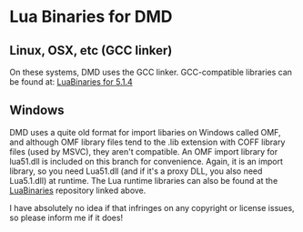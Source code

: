 Lua Binaries for DMD
==============================
Linux, OSX, etc (GCC linker)
------------------------------
On these systems, DMD uses the GCC linker. GCC-compatible libraries can be found at: [LuaBinaries for 5.1.4](http://sourceforge.net/projects/luabinaries/files/5.1.4)

Windows
------------------------------
DMD uses a quite old format for import libaries on Windows called OMF, and although OMF library files tend to the .lib extension with COFF library files (used by MSVC), they aren't compatible. An OMF import library for lua51.dll is included on this branch for convenience. Again, it is an import library, so you need Lua51.dll (and if it's a proxy DLL, you also need Lua5.1.dll) at runtime. The Lua runtime libraries can also be found at the [LuaBinaries](http://sourceforge.net/projects/luabinaries/files/5.1.4) repository linked above.

I have absolutely no idea if that infringes on any copyright or license issues, so please inform me if it does!